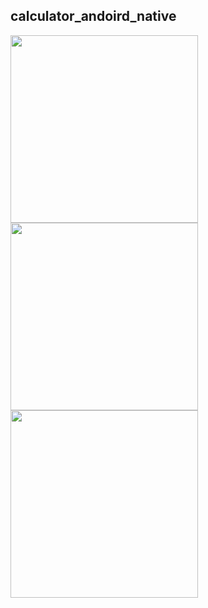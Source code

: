 ## calculator_andoird_native


<img src="https://user-images.githubusercontent.com/43848931/210570571-de7c05d0-e8f1-4449-9e01-18215f78b248.png" width="300"/>
<img src="https://user-images.githubusercontent.com/43848931/210570581-9c22998f-5c34-4d7c-be84-c1346cb664b6.png" width="300"/>
<img src="https://user-images.githubusercontent.com/43848931/210570591-a6091ba0-a9de-4876-806b-711be08c2e38.png" width="300"/>

